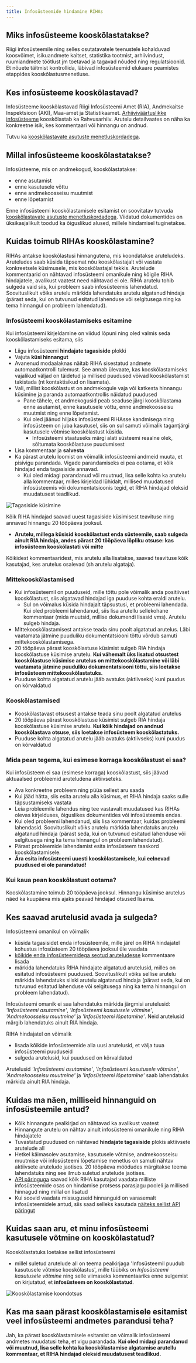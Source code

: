 ```yaml
---
title: Infosüsteemide hindamine RIHAs
---
```


## Miks infosüsteeme kooskõlastatakse?

Riigi infosüsteemile ning selles osutatavatele teenustele kohalduvad koosvõimet, isikuandmete kaitset, statistika tootmist, arhiivindust, ruumiandmete töötlust jm toetavad ja tagavad nõuded ning regulatsioonid. Et nõuete täitmist kontrollida, läbivad infosüsteemid elukaare peamistes etappides kooskõlastusmenetluse.

## Kes infosüsteeme kooskõlastavad?

Infosüsteeme kooskõlastavad Riigi Infosüsteemi Amet (RIA), Andmekaitse Inspektsioon (AKI), Maa-amet ja Statistikaamet. [Arhiiviväärtuslikke infosüsteeme](http://www.ra.ee/arhiivihaldus/digitaalarhiivindus/andmekogude-arhiveerimine/) kooskõlastab ka Rahvusarhiiv.
Arutelu detailvaates on näha ka konkreetne isik, kes kommentaari või hinnangu on andnud.

Tutvu ka [kooskõlastavate asutuste menetluskordadega](https://www.ria.ee/et/riigi-infosusteem/riha/kooskolastamine.html).

## Millal infosüsteeme kooskõlastatakse?

Infosüsteeme, mis on andmekogud, kooskõlastatakse:
- enne asutamist
- enne kasutusele võttu
- enne andmekoosseisu muutmist
- enne lõpetamist

Enne infosüsteemi kooskõlastamisele esitamist on soovitatav tutvuda [kooskõlastavate asutuste menetluskordadega](https://www.ria.ee/et/riigi-infosusteem/riha/kooskolastamine.html). Viidatud dokumentides on üksikasjalikult toodud ka õiguslikud alused, millele hindamisel tuginetakse.

## Kuidas toimub RIHAs kooskõlastamine?

RIHAs antakse kooskõlastusi hinnangutena, mis koondatakse aruteludeks. Aruteludes saab küsida täpsemat nõu kooskõlastajalt või vastata konkreetsele küsimusele, mis kooskõlastajal tekkis. Arutelude kommentaarid on nähtavad infosüsteemi omanikule ning kõigile RIHA hindajatele, avalikust vaatest need nähtavad ei ole. RIHA arutelu tohib sulgeda vaid siis, kui probleem saab infosüsteemis lahendatud. Soovituslikult võiks arutelu märkida lahendatuks arutelu algatanud hindaja (pärast seda, kui on tutvunud esitatud lahenduse või selgitusega ning ka tema hinnangul on probleem lahendatud).

### Infosüsteemi kooskõlastamiseks esitamine

Kui infosüsteemi kirjeldamine on viidud lõpuni ning oled valmis seda kooskõlastamiseks esitama, siis
- Liigu infosüsteemi **hindajate tagasiside** plokki
- Vajuta **küsi hinnangut**
- Avanenud modaalaknas näitab RIHA sisestatud andmete automaatkontrolli tulemust. See annab ülevaate, kas kooskõlastamiseks vajalikud väljad on täidetud ja millised puudused võivad kooskõlastamist takistada (nt kontaktisikud on lisamata).
- Vali, millist kooskõlastust on andmekogule vaja või katkesta hinnangu küsimine ja paranda automaatkontrollis näidatud puudused
  - Pane tähele, et andmekogusid peab seaduse järgi kooskõlastama enne asutamist, enne kasutusele võttu, enne andmekoosseisu muutmist ning enne lõpetamist.
  - Kui oled jäänud hiljaks infosüsteemi RIHAsse kandmisega ning infosüsteem on juba kasutusel, siis on sul samuti võimalik tagantjärgi kasutusele võtmise kooskõlastust küsida. 
    - Infosüsteemi staatuseks märgi alati süsteemi reaalne olek, sõltumata kooskõlastuse puudumisest
- Lisa kommentaar ja **salvesta**
- Ka pärast arutelu loomist on võimalik infosüsteemi andmeid muuta, et pisivigu parandada. Vigade parandamiseks ei pea ootama, et kõik hindajad enda tagasiside annavad.
  - Kui oled midagi parandanud või muutnud, lisa selle kohta ka arutelu alla kommentaar, milles kirjeldad lühidalt, millised muudatused infosüsteemis või dokumentatsioonis tegid, et RIHA hindajad oleksid muudatusest teadlikud.

![Tagasiside küsimine](assets/images/data/submit-for-review.gif "Hindajatelt tagasiside küsimine")

Kõik RIHA hindajad saavad uuest tagasiside küsimisest teavituse ning annavad hinnangu 20 tööpäeva jooksul.

- **Arutelu, millega küsisid kooskõlastust enda süsteemile, saab sulgeda ainult RIA hindaja, andes pärast 20 tööpäeva lõpliku otsuse: kas infosüsteem kooskõlastati või mitte**

Kõikidest kommentaaridest, mis arutelu alla lisatakse, saavad teavituse kõik kasutajad, kes arutelus osalevad (sh arutelu algataja).

### Mittekooskõlastamised
- Kui infosüsteemil on puuduseid, mille tõttu pole võimalik anda positiivset kooskõlastust, siis algatavad hindajad iga puuduse kohta eraldi arutelu.
  - Sul on võimalus küsida hindajalt täpsustusi, et probleemi lahendada. Kui oled probleemi lahendanud, siis lisa arutellu sellekohane kommentaar (mida muutsid, millise dokumendi lisasid vms). Arutelu sulgeb hindaja.
- Mittekooskõlastamisest antakse teada sinu poolt algatatud arutelus. Läbi vaatamata jätmine puuduliku dokumentatsiooni tõttu võrdub samuti mittekooskõlastamisega.
- 20 tööpäeva pärast kooskõlastuse küsimist sulgeb RIA hindaja kooskõlastuse küsimise arutelu. **Kui vähemalt üks lisatud otsustest kooskõlastuse küsimise arutelus on mittekooskõlastamine või läbi vaatamata jätmine puuduliku dokumentatsiooni tõttu, siis loetakse infosüsteem mittekooskõlastatuks.**
- Puuduse kohta algatatud arutelu jääb avatuks (aktiivseks) kuni puudus on kõrvaldatud

### Kooskõlastamised
- Kooskõlastavast otsusest antakse teada sinu poolt algatatud arutelus
- 20 tööpäeva pärast kooskõlastuse küsimist sulgeb RIA hindaja kooskõlastuse küsimise arutelu. **Kui kõik hindajad on andnud kooskõlastava otsuse, siis loetakse infosüsteem kooskõlastatuks.**
- Puuduse kohta algatatud arutelu jääb avatuks (aktiivseks) kuni puudus on kõrvaldatud

### Mida pean tegema, kui esimese korraga kooskõlastust ei saa?

Kui infosüsteem ei saa (esimese korraga) kooskõlastust, siis jäävad aktuaalsed probleemid aruteludena aktiivseteks. 

- Ava konkreetne probleem ning püüa sellest aru saada
- Kui jääd hätta, siis esita arutelu alla küsimus, et RIHA hindaja saaks sulle täpsustamiseks vastata
- Leia probleemile lahendus ning tee vastavalt muudatused kas RIHAs olevas kirjelduses, õiguslikes dokumentides või infosüsteemis endas.
- Kui oled probleemi lahendanud, siis lisa kommentaar, kuidas probleemi lahendasid. Soovituslikult võiks arutelu märkida lahendatuks arutelu algatanud hindaja (pärast seda, kui on tutvunud esitatud lahenduse või selgitusega ning ka tema hinnangul on probleem lahendatud).
- Pärast probleemide lahendamist esita infosüsteem taaskord kooskõlastamisele.
- **Ära esita infosüsteemi uuesti kooskõlastamisele, kui eelnevad puudused ei ole parandatud!** 

### Kui kaua pean kooskõlastust ootama?

Kooskõlastamine toimub 20 tööpäeva jooksul. Hinnangu küsimise arutelus näed ka kuupäeva mis ajaks peavad hindajad otsused lisama.

## Kes saavad arutelusid avada ja sulgeda?

Infosüsteemi omanikul on võimalik 
- küsida tagasisidet enda infosüsteemile, mille järel on RIHA hindajatel kohustus infosüsteem 20 tööpäeva jooksul üle vaadata
- [kõikide enda infosüsteemidega seotud aruteludesse](https://www.riha.ee/MinuInfos%C3%BCsteemid/Arutelud) kommentaare lisada
- märkida lahendatuks RIHA hindajate algatatud arutelusid, milles on esitatud infosüsteemi puudused. Soovituslikult võiks sellise arutelu märkida lahendatuks siiski arutelu algatanud hindaja (pärast seda, kui on tutvunud esitatud lahenduse või selgitusega ning ka tema hinnangul on probleem lahendatud).

Infosüsteemi omanik ei saa lahendatuks märkida järgmisi arutelusid: _'Infosüsteemi asutamine'_, _'Infosüsteemi kasutusele võtmine'_, _'Andmekoosseisu muutmine'_ ja _'Infosüsteemi lõpetamine'_. Neid arutelusid märgib lahendatuks ainult RIA hindaja.

RIHA hindajatel on võimalik
- lisada kõikide infosüsteemide alla uusi arutelusid, et välja tuua infosüsteemi puuduseid
- sulgeda arutelusid, kui puudused on kõrvaldatud

Arutelusid _'Infosüsteemi asutamine'_, _'Infosüsteemi kasutusele võtmine'_, _'Andmekoosseisu muutmine'_ ja _'Infosüsteemi lõpetamine'_ saab lahendatuks märkida ainult RIA hindaja.

## Kuidas ma näen, milliseid hinnanguid on infosüsteemile antud?

- Kõik hinnangute pealkirjad on nähtavad ka avalikust vaatest
- Hinnangute arutelu on nähtav ainult infosüsteemi omanikule ning RIHA hindajatele
- Tuvastatud puudused on nähtavad **hindajate tagasiside** plokis aktiivsete arutelude all
- Hetkel käimasolev asutamise, kasutusele võtmise, andmekoosseisu muutmise või infosüsteemi lõpetamise menetlus on samuti nähtav aktiivsete arutelude jaotises. 20 tööpäeva möödudes märgitakse teema lahendatuks ning see ilmub suletud arutelude jaotises.
- [API päringuga](https://www.riha.ee/api/v1/issues?filter=status,=,OPEN,sub_type,isnotnull,null&size=25&sort=-creation_date) saavad kõik RIHA kasutajad vaadata milliste infosüsteemide osas on hindamise protsess parasjagu pooleli ja millised hinnagud ning millal on lisatud
- Kui soovid vaadata missuguseid hinnanguid on varasemalt infosüsteemidele antud, siis saad selleks kasutada [näiteks sellist API päringut](https://www.riha.ee/api/v1/issues?filter=status,=,CLOSED,sub_type,isnotnull,null&size=100&sort=-creation_date)

## Kuidas saan aru, et minu infosüsteemi kasutusele võtmine on kooskõlastatud?

Kooskõlastatuks loetakse sellist infosüsteemi

- millel suletud arutelude all on teema pealkirjaga 'Infosüsteemil puudub kasutusele võtmise kooskõlastus', mille tüübiks on _Infosüsteemi kasutusele võtmine_ ning selle viimaseks kommentaariks enne sulgemist on kirjutatud, et **infosüsteem on kooskõlastatud**.

![Kooskõlastamise koondotsus](assets/images/data/approved-system.png "Kooskõlastamise koondotsus")


## Kas ma saan pärast kooskõlastamisele esitamist veel infosüsteemi andmetes parandusi teha?

Jah, ka pärast kooskõlastamisele esitamist on võimalik infosüsteemi andmetes muudatusi teha, et vigu parandada.
**Kui oled midagi parandanud või muutnud, lisa selle kohta ka kooskõlastamise algatamise arutellu kommentaar, et RIHA hindajad oleksid muudatusest teadlikud.**
